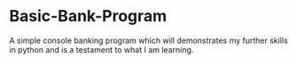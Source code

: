 # Basic-Bank-Program
A simple console banking program which will demonstrates my further skills in python and is a testament to what I am learning. 
